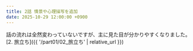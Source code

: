 ```yaml
---
title: 2話 情景や心理描写を追加
date: 2025-10-29 12:00:00 +0900
---
```


話の流れは全然変わっていないですが、主に見た目が分かりやすくなりました。  
[2. 旅立ち]({{ '/part01/02_旅立ち' | relative_url }})